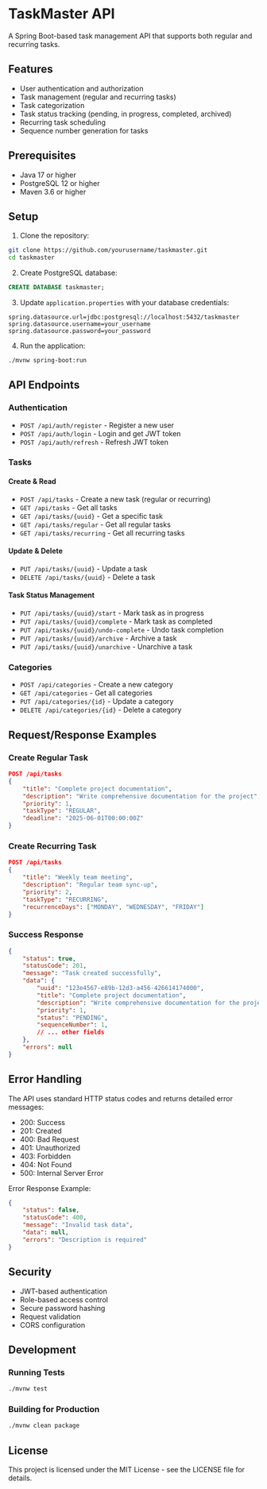 # TaskMaster API

A Spring Boot-based task management API that supports both regular and recurring tasks.

## Features

- User authentication and authorization
- Task management (regular and recurring tasks)
- Task categorization
- Task status tracking (pending, in progress, completed, archived)
- Recurring task scheduling
- Sequence number generation for tasks

## Prerequisites

- Java 17 or higher
- PostgreSQL 12 or higher
- Maven 3.6 or higher

## Setup

1. Clone the repository:
```bash
git clone https://github.com/yourusername/taskmaster.git
cd taskmaster
```

2. Create PostgreSQL database:
```sql
CREATE DATABASE taskmaster;
```

3. Update `application.properties` with your database credentials:
```properties
spring.datasource.url=jdbc:postgresql://localhost:5432/taskmaster
spring.datasource.username=your_username
spring.datasource.password=your_password
```

4. Run the application:
```bash
./mvnw spring-boot:run
```

## API Endpoints

### Authentication
- `POST /api/auth/register` - Register a new user
- `POST /api/auth/login` - Login and get JWT token
- `POST /api/auth/refresh` - Refresh JWT token

### Tasks

#### Create & Read
- `POST /api/tasks` - Create a new task (regular or recurring)
- `GET /api/tasks` - Get all tasks
- `GET /api/tasks/{uuid}` - Get a specific task
- `GET /api/tasks/regular` - Get all regular tasks
- `GET /api/tasks/recurring` - Get all recurring tasks

#### Update & Delete
- `PUT /api/tasks/{uuid}` - Update a task
- `DELETE /api/tasks/{uuid}` - Delete a task

#### Task Status Management
- `PUT /api/tasks/{uuid}/start` - Mark task as in progress
- `PUT /api/tasks/{uuid}/complete` - Mark task as completed
- `PUT /api/tasks/{uuid}/undo-complete` - Undo task completion
- `PUT /api/tasks/{uuid}/archive` - Archive a task
- `PUT /api/tasks/{uuid}/unarchive` - Unarchive a task

### Categories
- `POST /api/categories` - Create a new category
- `GET /api/categories` - Get all categories
- `PUT /api/categories/{id}` - Update a category
- `DELETE /api/categories/{id}` - Delete a category

## Request/Response Examples

### Create Regular Task
```json
POST /api/tasks
{
    "title": "Complete project documentation",
    "description": "Write comprehensive documentation for the project",
    "priority": 1,
    "taskType": "REGULAR",
    "deadline": "2025-06-01T00:00:00Z"
}
```

### Create Recurring Task
```json
POST /api/tasks
{
    "title": "Weekly team meeting",
    "description": "Regular team sync-up",
    "priority": 2,
    "taskType": "RECURRING",
    "recurrenceDays": ["MONDAY", "WEDNESDAY", "FRIDAY"]
}
```

### Success Response
```json
{
    "status": true,
    "statusCode": 201,
    "message": "Task created successfully",
    "data": {
        "uuid": "123e4567-e89b-12d3-a456-426614174000",
        "title": "Complete project documentation",
        "description": "Write comprehensive documentation for the project",
        "priority": 1,
        "status": "PENDING",
        "sequenceNumber": 1,
        // ... other fields
    },
    "errors": null
}
```

## Error Handling

The API uses standard HTTP status codes and returns detailed error messages:

- 200: Success
- 201: Created
- 400: Bad Request
- 401: Unauthorized
- 403: Forbidden
- 404: Not Found
- 500: Internal Server Error

Error Response Example:
```json
{
    "status": false,
    "statusCode": 400,
    "message": "Invalid task data",
    "data": null,
    "errors": "Description is required"
}
```

## Security

- JWT-based authentication
- Role-based access control
- Secure password hashing
- Request validation
- CORS configuration

## Development

### Running Tests
```bash
./mvnw test
```

### Building for Production
```bash
./mvnw clean package
```

## License

This project is licensed under the MIT License - see the LICENSE file for details.

